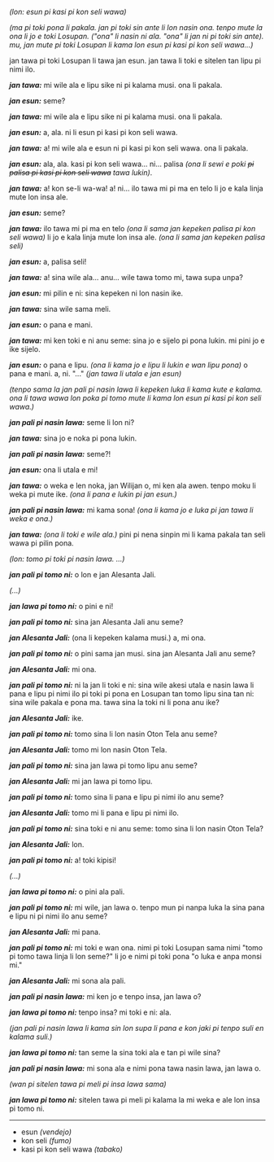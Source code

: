 *(lon: esun pi kasi pi kon seli wawa)*

*(ma pi toki pona li pakala. jan pi toki sin ante li lon nasin ona. tenpo mute la ona li jo e toki Losupan. ("ona" li nasin ni ala. "ona" li jan ni pi toki sin ante). mu, jan mute pi toki Losupan li kama lon esun pi kasi pi kon seli wawa...)*

jan tawa pi toki Losupan li tawa jan esun. jan tawa li toki e sitelen tan lipu pi nimi ilo.

***jan tawa:*** mi wile ala e lipu sike ni pi kalama musi. ona li pakala.

***jan esun:*** seme?

***jan tawa:*** mi wile ala e lipu sike ni pi kalama musi. ona li pakala.

***jan esun:*** a, ala. ni li esun pi kasi pi kon seli wawa.

***jan tawa:*** a! mi wile ala e esun ni pi kasi pi kon seli wawa. ona li pakala.

***jan esun:*** ala, ala. kasi pi kon seli wawa... ni... palisa *(ona li sewi e poki ~~pi palisa pi kasi pi kon seli wawa~~ tawa lukin)*.

***jan tawa:*** a! kon se-li wa-wa! a! ni... ilo tawa mi pi ma en telo li jo e kala linja mute lon insa ale.

***jan esun:*** seme?

***jan tawa:*** ilo tawa mi pi ma en telo *(ona li sama jan kepeken palisa pi kon seli wawa)* li jo e kala linja mute lon insa ale. *(ona li sama jan kepeken palisa seli)*

***jan esun:*** a, palisa seli!

***jan tawa:*** a! sina wile ala... anu... wile tawa tomo mi, tawa supa unpa?

***jan esun:*** mi pilin e ni: sina kepeken ni lon nasin ike.

***jan tawa:*** sina wile sama meli.

***jan esun:*** o pana e mani.

***jan tawa:*** mi ken toki e ni anu seme: sina jo e sijelo pi pona lukin. mi pini jo e ike sijelo.

***jan esun:*** o pana e lipu. *(ona li kama jo e lipu li lukin e wan lipu pona)* o pana e mani. a, ni. "..." *(jan tawa li utala e jan esun)*

*(tenpo sama la jan pali pi nasin lawa li kepeken luka li kama kute e kalama. ona li tawa wawa lon poka pi tomo mute li kama lon esun pi kasi pi kon seli wawa.)*

***jan pali pi nasin lawa:*** seme li lon ni?

***jan tawa:*** sina jo e noka pi pona lukin.

***jan pali pi nasin lawa:*** seme?!

***jan esun:*** ona li utala e mi!

***jan tawa:*** o weka e len noka, jan Wilijan o, mi ken ala awen. tenpo moku li weka pi mute ike. *(ona li pana e lukin pi jan esun.)*

***jan pali pi nasin lawa:*** mi kama sona! *(ona li kama jo e luka pi jan tawa li weka e ona.)*

***jan tawa:*** *(ona li toki e wile ala.)* pini pi nena sinpin mi li kama pakala tan seli wawa pi pilin pona.

*(lon: tomo pi toki pi nasin lawa. ...)*

***jan pali pi tomo ni:*** o lon e jan Alesanta Jali.

*(...)*

***jan lawa pi tomo ni:*** o pini e ni!

***jan pali pi tomo ni:*** sina jan Alesanta Jali anu seme?

***jan Alesanta Jali:*** (ona li kepeken kalama musi.) a, mi ona.

***jan pali pi tomo ni:*** o pini sama jan musi. sina jan Alesanta Jali anu seme?

***jan Alesanta Jali:*** mi ona.

***jan pali pi tomo ni:*** ni la jan li toki e ni: sina wile akesi utala e nasin lawa li pana e lipu pi nimi ilo pi toki pi pona en Losupan tan tomo lipu sina tan ni: sina wile pakala e pona ma. tawa sina la toki ni li pona anu ike?

***jan Alesanta Jali:*** ike.

***jan pali pi tomo ni:*** tomo sina li lon nasin Oton Tela anu seme?

***jan Alesanta Jali:*** tomo mi lon nasin Oton Tela.

***jan pali pi tomo ni:*** sina jan lawa pi tomo lipu anu seme?

***jan Alesanta Jali:*** mi jan lawa pi tomo lipu.

***jan pali pi tomo ni:*** tomo sina li pana e lipu pi nimi ilo anu seme?

***jan Alesanta Jali:*** tomo mi li pana e lipu pi nimi ilo.

***jan pali pi tomo ni:*** sina toki e ni anu seme: tomo sina li lon nasin Oton Tela?

***jan Alesanta Jali:*** lon.

***jan pali pi tomo ni:*** a! toki kipisi!

*(...)*

***jan lawa pi tomo ni:*** o pini ala pali.

***jan pali pi tomo ni:*** mi wile, jan lawa o. tenpo mun pi nanpa luka la sina pana e lipu ni pi nimi ilo anu seme?

***jan Alesanta Jali:*** mi pana.

***jan pali pi tomo ni:*** mi toki e wan ona. nimi pi toki Losupan sama nimi "tomo pi tomo tawa linja li lon seme?" li jo e nimi pi toki pona "o luka e anpa monsi mi."

***jan Alesanta Jali:*** mi sona ala pali.

***jan pali pi nasin lawa:*** mi ken jo e tenpo insa, jan lawa o?

***jan lawa pi tomo ni:*** tenpo insa? mi toki e ni: ala.

*(jan pali pi nasin lawa li kama sin lon supa li pana e kon jaki pi tenpo suli en kalama suli.)*

***jan lawa pi tomo ni:*** tan seme la sina toki ala e tan pi wile sina?

***jan pali pi nasin lawa:*** mi sona ala e nimi pona tawa nasin lawa, jan lawa o.

*(wan pi sitelen tawa pi meli pi insa lawa sama)*

***jan lawa pi tomo ni:*** sitelen tawa pi meli pi kalama la mi weka e ale lon insa pi tomo ni.

___

* esun *(vendejo)*
* kon seli *(fumo)*
 * kasi pi kon seli wawa *(tabako)*
